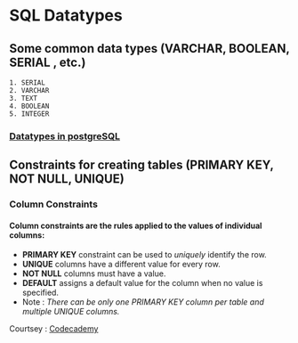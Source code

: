 # SQL Datatypes

## Some common data types (VARCHAR, BOOLEAN, SERIAL , etc.)

    1. SERIAL
    2. VARCHAR
    3. TEXT
    4. BOOLEAN
    5. INTEGER

### [Datatypes in postgreSQL](https://www.geeksforgeeks.org/postgresql/postgresql-data-types/)

## Constraints for creating tables (PRIMARY KEY, NOT NULL, UNIQUE)

### Column Constraints

#### Column constraints are the rules applied to the values of individual columns:

- **PRIMARY KEY** constraint can be used to _uniquely_ identify the row.
- **UNIQUE** columns have a different value for every row.
- **NOT NULL** columns must have a value.
- **DEFAULT** assigns a default value for the column when no value is specified.
- Note : _There can be only one PRIMARY KEY column per table and multiple UNIQUE columns._

Courtsey : [Codecademy](https://www.codecademy.com/learn/learn-sql/modules/learn-sql-manipulation/cheatsheet)
